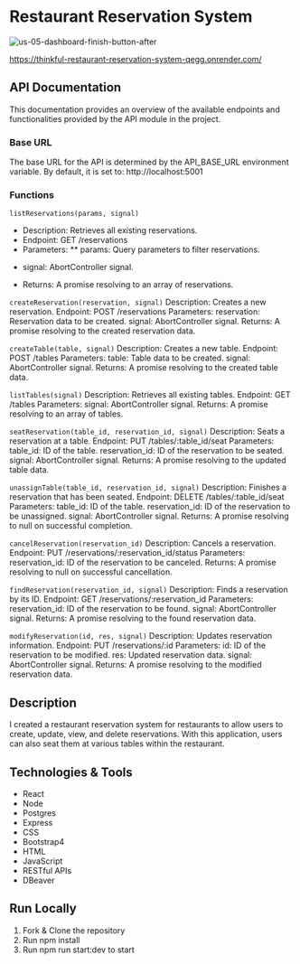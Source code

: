 # Restaurant Reservation System

![us-05-dashboard-finish-button-after](https://github.com/cmorgan3324/thinkful-reservation-system/assets/132379707/831b6e34-503f-490d-9622-219e8619c5cc)

https://thinkful-restaurant-reservation-system-qegg.onrender.com/

## API Documentation
This documentation provides an overview of the available endpoints and functionalities provided by the API module in the project.

### Base URL
The base URL for the API is determined by the API_BASE_URL environment variable. By default, it is set to:
http://localhost:5001

### Functions
`listReservations(params, signal)`
* Description: Retrieves all existing reservations.
* Endpoint: GET /reservations
* Parameters:
** params: Query parameters to filter reservations.
- signal: AbortController signal.
* Returns: A promise resolving to an array of reservations.

`createReservation(reservation, signal)`
Description: Creates a new reservation.
Endpoint: POST /reservations
Parameters:
reservation: Reservation data to be created.
signal: AbortController signal.
Returns: A promise resolving to the created reservation data.

`createTable(table, signal)`
Description: Creates a new table.
Endpoint: POST /tables
Parameters:
table: Table data to be created.
signal: AbortController signal.
Returns: A promise resolving to the created table data.

`listTables(signal)`
Description: Retrieves all existing tables.
Endpoint: GET /tables
Parameters:
signal: AbortController signal.
Returns: A promise resolving to an array of tables.

`seatReservation(table_id, reservation_id, signal)`
Description: Seats a reservation at a table.
Endpoint: PUT /tables/:table_id/seat
Parameters:
table_id: ID of the table.
reservation_id: ID of the reservation to be seated.
signal: AbortController signal.
Returns: A promise resolving to the updated table data.

`unassignTable(table_id, reservation_id, signal)`
Description: Finishes a reservation that has been seated.
Endpoint: DELETE /tables/:table_id/seat
Parameters:
table_id: ID of the table.
reservation_id: ID of the reservation to be unassigned.
signal: AbortController signal.
Returns: A promise resolving to null on successful completion.

`cancelReservation(reservation_id)`
Description: Cancels a reservation.
Endpoint: PUT /reservations/:reservation_id/status
Parameters:
reservation_id: ID of the reservation to be canceled.
Returns: A promise resolving to null on successful cancellation.

`findReservation(reservation_id, signal)`
Description: Finds a reservation by its ID.
Endpoint: GET /reservations/:reservation_id
Parameters:
reservation_id: ID of the reservation to be found.
signal: AbortController signal.
Returns: A promise resolving to the found reservation data.

`modifyReservation(id, res, signal)`
Description: Updates reservation information.
Endpoint: PUT /reservations/:id
Parameters:
id: ID of the reservation to be modified.
res: Updated reservation data.
signal: AbortController signal.
Returns: A promise resolving to the modified reservation data.

## Description
I created a restaurant reservation system for restaurants to allow users to create, update, view, and delete reservations. With this application, users can also seat them at various tables within the restaurant.

## Technologies & Tools
 * React
 * Node
 * Postgres
 * Express
 * CSS
 * Bootstrap4
 * HTML
 * JavaScript
 * RESTful APIs
 * DBeaver
 
## Run Locally
 1. Fork & Clone the repository
 2. Run npm install
 3. Run npm run start:dev to start
